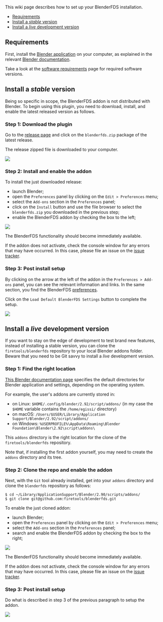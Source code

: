 This wiki page describes how to set up your BlenderFDS installation.

 * [Requirements](#requirements)
 * [Install a *stable* version](#install-a-stable-version)
 * [Install a *live* development version](#install-a-live-development-version)

## Requirements

First, install the [Blender application](https://www.blender.org/) on your computer,
as explained in the relevant [Blender documentation](https://docs.blender.org/manual/en/latest/getting_started/install/index.html).

Take a look at the [software requirements](Software-requirements) page for required software versions.

## Install a *stable* version

Being so specific in scope, the BlenderFDS addon is not distributed with Blender.
To begin using this plugin, you need to download, install, and enable the latest released version as follows.

### Step 1: Download the plugin

Go to the [release page](https://github.com/firetools/blenderfds/releases)
and click on the `blenderfds.zip` package of the latest release.

The release zipped file is downloaded to your computer.

![](images/install/pref_addon_download.png)

### Step 2: Install and enable the addon

To install the just downloaded release:

 * launch Blender;
 * open the `Preferences` panel by clicking on the `Edit > Preferences` menu;
 * select the `Add-ons` section in the `Preferences` panel;
 * click on the `Install` button and use the file browser to select the `blenderfds.zip` you downloaded in the previous step;
 * enable the BlenderFDS addon by checking the box to the left;

![](images/install/pref_addon_enable.png)

The BlenderFDS functionality should become immediately available.

If the addon does not activate, check the console window for any errors that may have occurred.
In this case, please file an issue on the [issue tracker](https://github.com/firetools/blenderfds/issues).

### Step 3: Post install setup

By clicking on the arrow at the left of the addon in the `Preferences > Add-ons` panel, you can see the relevant information and links. In the same section, you find the BlenderFDS [preferences]().

Click on the `Load Default BlenderFDS Settings` button to complete the setup.

![](images/install/pref_addon_postinstall.png)

## Install a *live* development version

If you want to stay on the edge of development to test brand new features, instead of installing a stable version, you can clone the `firetools/blenderfds` repository to your local Blender addons folder. Beware that you need to be Git savvy to install a *live* development version.

### Step 1: Find the right location

[This Blender documentation page](https://docs.blender.org/manual/en/latest/advanced/blender_directory_layout.html)
specifies the default directories for Blender application and settings, depending on the operating system.

For example, the user's addons are currently stored in:

 * on Linux: `$HOME/.config/blender/2.92/script/addons/` (in my case the `$HOME` variable contains the `/home/egissi/` directory)
 * on macOS: `/Users/$USER/Library/Application Support/Blender/2.92/script/addons/` 
 * on Windows: `%USERPROFILE%\AppData\Roaming\Blender Foundation\Blender\2.92\script\addons\` 

This `addons` directory is the right location for the clone of the `firetools/blenderfds` repository.

Note that, if installing the first addon yourself, you may need to create the `addons` directory and its tree.

### Step 2: Clone the repo and enable the addon

Next, with the `Git` tool already installed, get into your `addons` directory and clone the `blenderfds` repository as follows:
```
$ cd ~/Library/ApplicationSupport/Blender/2.90/scripts/addons/
$ git clone git@github.com:firetools/blenderfds.git
```

To enable the just cloned addon:

 * launch Blender;
 * open the `Preferences` panel by clicking on the `Edit > Preferences` menu;
 * select the `Add-ons` section in the `Preferences` panel;
 * search and enable the BlenderFDS addon by checking the box to the right;

![](images/install/pref_addon_enable.png)

The BlenderFDS functionality should become immediately available.

If the addon does not activate, check the console window for any errors that may have occurred. In this case, please file an issue on the [issue tracker](https://github.com/firetools/blenderfds/issues).


### Step 3: Post install setup

Do what is described in step 3 of the previous paragraph to setup the addon.

![](images/install/ui_imported_couch.png)
